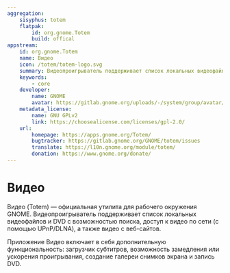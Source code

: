 ```yaml
---
aggregation:
    sisyphus: totem
    flatpak:
        id: org.gnome.Totem
        build: offical
appstream:
    id: org.gnome.Totem
    name: Видео
    icon: /totem/totem-logo.svg
    summary: Видеопроигрыватель поддерживает список локальных видеофайлов и DVD с возможностью поиска и доступ к видео по сети.
    keywords:
        - core
    developer:
        name: GNOME
        avatar: https://gitlab.gnome.org/uploads/-/system/group/avatar/8/gnomelogo.png?width=48
    metadata_license:
        name: GNU GPLv2
        link: https://choosealicense.com/licenses/gpl-2.0/
    url:
        homepage: https://apps.gnome.org/Totem/
        bugtracker: https://gitlab.gnome.org/GNOME/totem/issues
        translate: https://l10n.gnome.org/module/totem/
        donation: https://www.gnome.org/donate/
---
```


# Видео

Видео (Totem) — официальная утилита для рабочего окружения GNOME. Видеопроигрыватель поддерживает список локальных видеофайлов и DVD с возможностью поиска, доступ к видео по сети (с помощью UPnP/DLNA), а также видео с веб-сайтов.

Приложение Видео включает в себя дополнительную функциональность: загрузчик субтитров, возможность замедления или ускорения проигрывания, создание галереи снимков экрана и запись DVD.

<!--@include: @apps/_parts/install/content-repo.md-->
<!--@include: @apps/_parts/install/content-flatpak.md-->
